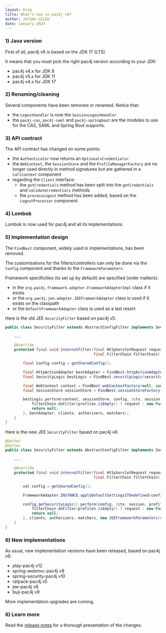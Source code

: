 ```yaml
---
layout: blog
title: What's new in pac4j v6?
author: Jérôme LELEU
date: January 2024
---
```


### 1) Java version

First of all, pac4j v6 is based on the JDK 17 (LTS).

It means that you must pick the right pac4j version according to your JDK:
- pac4j v4.x for JDK 8
- pac4j v5.x for JDK 11
- pac4j v4.x for JDK 17

### 2) Renaming/cleaning

Several components have been removed or renamed. Notice that:
- the `LogoutHandler` is now the `SessionLogoutHandler`
- the `pac4j-cas`, `pac4j-saml` and `pac4j-springboot` are the modules to use for the CAS, SAML and Spring Boot supports.

### 3) API contract

The API contract has changed on some points:
- the `Authenticator` now returns an `Optional<Credentials>`
- the `WebContext`, the `SessionStore` and the `ProfileManagerFactory` are no longer used directly in method signatures but are gathered in a `CallContext` component
- regarding the `Client` interface:
  + the `getCredentials` method has been split into the `getCredentials` and `validateCredentials` methods
  + the `processLogout` method has been added, based on the `LogoutProcessor` component.

### 4) Lombok

Lombok is now used for pac4j and all its implementations.

### 5) Implementation design

The `FindBest` component, widely used in implementations, has been removed.

The customisations for the filters/controllers can only be done via the `Config` component and thanks to the `FrameworkParameters`.

Framework specificities (to set up by default) are specified (order matters):
- in the `org.pac4j.framework.adapter.FrameworkAdapterImpl` class if it exists
- or the `org.pac4j.jee.adapter.JEEFramworkAdapter` class is used if it exists on the classpath
- or the `DefaultFrameworkAdapter` class is used as a last resort.

Here is the old JEE `SecurityFilter` based on pac4j v5:

```java
public class SecurityFilter extends AbstractConfigFilter implements SecurityEndpoint {

    ...

    @Override
    protected final void internalFilter(final HttpServletRequest request, final HttpServletResponse response,
                                        final FilterChain filterChain) throws IOException, ServletException {

        final Config config = getSharedConfig();

        final HttpActionAdapter bestAdapter = FindBest.httpActionAdapter(httpActionAdapter, config, JEEHttpActionAdapter.INSTANCE);
        final SecurityLogic bestLogic = FindBest.securityLogic(securityLogic, config, DefaultSecurityLogic.INSTANCE);

        final WebContext context = FindBest.webContextFactory(null, config, JEEContextFactory.INSTANCE).newContext(request, response);
        final SessionStore sessionStore = FindBest.sessionStoreFactory(null, config, JEESessionStoreFactory.INSTANCE).newSessionStore(request, response);

        bestLogic.perform(context, sessionStore, config, (ctx, session, profiles, parameters) -> {
            filterChain.doFilter(profiles.isEmpty() ? request : new Pac4JHttpServletRequestWrapper(request, profiles), response);
            return null;
        }, bestAdapter, clients, authorizers, matchers);
    }
}
```

Here is the new JEE `SecurityFilter` based on pac4j v6:

```java
@Getter
@Setter
public class SecurityFilter extends AbstractConfigFilter implements SecurityEndpoint {

    ...

    @Override
    protected final void internalFilter(final HttpServletRequest request, final HttpServletResponse response,
                                        final FilterChain filterChain) throws IOException, ServletException {

        val config = getSharedConfig();

        FrameworkAdapter.INSTANCE.applyDefaultSettingsIfUndefined(config);

        config.getSecurityLogic().perform(config, (ctx, session, profiles) -> {
            filterChain.doFilter(profiles.isEmpty() ? request : new Pac4JHttpServletRequestWrapper(request, profiles), response);
            return null;
        }, clients, authorizers, matchers, new JEEFrameworkParameters(request, response));
    }
}
```

### 6) New implementations

As usual, new implementation versions have been released, based on pac4j v6:
- play-pac4j v12
- spring-webmvc-pac4j v8
- spring-security-pac4j v10
- ratpack-pac4j v5
- jee-pac4j v8
- buji-pac4j v9

More implementation upgrades are coming.

### 6) Learn more

Read the [release notes](../docs/release-notes.html) for a thorough presentation of the changes.
